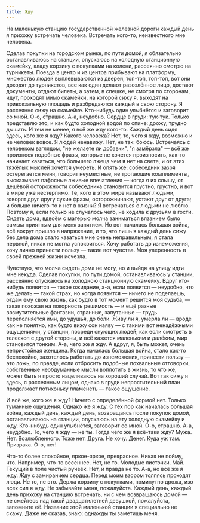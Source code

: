 ```yaml
---
title: Жду
---
```


На маленькую станцию государственной железной дороги каждый день я прихожу
встречать человека. Встречать кого-то, неизвестного мне человека.

Сделав покупки на городском рынке, по пути домой, я обязательно останавливаюсь
на станции, опускаюсь на холодную станционную скамейку, кладу корзину с
покупками на колени, рассеянно смотрю на турникеты. Поезда в центр и из центра
прибывают на платформу, множество людей выплёвываются из дверей, топ-топ,
топ-топ, вот они доходят до турникетов, все как один делают разозлённое лицо,
достают документы, отдают билеты, а затем, в спешке, не смотря по сторонам,
идут, проходят мимо скамейки, на которой сижу я, выходят на привокзальную
площадь и разбредаются каждый в свою сторону. Я рассеянно сижу на
скамейке. Кто-нибудь один улыбнётся и заговорит со мной. О-о, страшно. А-а,
неудобно. Сердце в груди: тук-тук. Только представлю это, и как будто холодной
водой по спине: дрожу, трудно дышать. И тем не менее, я всё же жду
кого-то. Каждый день сидя здесь, кого же я жду? Какого человека? Нет, то, чего я
жду, возможно и не человек вовсе. Я людей ненавижу. Нет, не так:
боюсь. Встречаясь с человеком взглядом, "не желаете ли добавки", "я замёрзла" —
всё же произнося подобные фразы, которые не хочется произносить, как-то начинает
казаться, что большего лжеца чем я нет на свете, и от этих тяжёлых мыслей
хочется умереть. И опять же: собеседник зазря остерегается меня, говорит
неуместные, не трогающие комплименты, высказывает пафосные лживые впечатления —
когда я их слышу, от дешёвой осторожности собеседника становится грустно,
грустно, и вот в мире уже нестерпимо. Те, кого в этом мире называют людьми,
говорят друг другу сухие фразы, осторожничают, устают друг от друга; и больше
ничего-то и нет в жизни? Я встречаться с людьми не люблю. Поэтому я, если только
не случалось чего, не ходила к друзьям в гости. Сидеть дома, вдвоём с матерью
молча заниматься вязанием было самым приятным для меня занятием. Но вот началась
большая война, всё вокруг пришло в напряжение, и то, что лишь я каждый день сижу
без дела дома стало казаться мне очень неправильным, я стала нервной, никак не
могла успокоиться. Хочу работать до изнеможения, хочу лично принести пользу —
такие вот чувства. Моя уверенность в своей прежней жизни исчезла.

Чувствую, что молча сидеть дома не могу, но и выйдя на улицу идти мне
некуда. Сделав покупки, по пути домой, останавливаюсь у станции, рассеянно
опускаюсь на холодною станционную скамейку. Вдруг кто-нибудь появится — такое
ожидание, а-а, если появится — неудобно, что же делать — такой страх, но когда
появится — ничего не поделаешь, отдам ему свою жизнь, как будто в тот момент
решится моя судьба, — такая похожая на покорность решимость — и ещё разные
возмутительные фантазии, странные, запутанные — грудь переполняется ими, до
удушья, до боли. Живу ли я, умерла ли — вроде как не понятно, как будто вижу сон
наяву — с такими вот ненадёжными ощущениями, у станции, посреди снующих людей;
как если смотреть в телескоп с другой стороны, и всё кажется маленьким и
далёким, мир становится тонким. А-а, чего же я жду. А вдруг, я, быть может,
очень непристойная женщина. Когда началась большая война, стало как-то
беспокойно, захотелось работать до изнеможения, принести пользу — это ложь, по
правде, если отбросить подобные похвальные отговорки, собственные необдуманные
мысли воплотить в жизнь, то что же, может быть я просто нацеливаюсь на хороший
случай. Вот так сижу я здесь, с рассеянным лицом, однако в груди непростительный
план продолжает потихоньку пламенеть — такое ощущение.

И всё же, кого же я жду? Ничего с определённой формой нет. Только туманные
ощущения. Однако же я жду. С тех пор как началась большая война, каждый день,
каждый день, возвращаясь после покупок домой, останавливаюсь на станции,
опускаюсь на эту холодную скамейку и жду. Кто-нибудь один улыбнётся, заговорит
со мной. О-о, страшно. А-а, неудобно. То, чего я жду — не ты. Тогда чего же я
всё-таки жду? Мужа. Нет. Возлюбленного. Тоже нет. Друга. Не хочу. Денег. Куда уж
там. Призрака. О-о, нет!

Что-то более спокойное, яркое-яркое, прекрасное. Никак не пойму, что. Например,
что-то весеннее. Нет, не то. Молодые листочки. Май. Текущий в поле чистый
ручеёк. Нет, и правда не то. А-а, но всё же я жду. Жду с замиранием
сердца. Перед моим взором толпясь проходят люди. Не то, не это. Держа корзину с
покупками, поминутно дрожа, изо всех сил я жду. Не забывайте меня,
пожалуйста. Каждый день, каждый день прихожу на станцию встречать, ни с чем
возвращаюсь домой — не смейтесь над такой двадцатилетней девушкой, пожалуйста,
запомните её. Название этой маленькой станции я специально не скажу. Даже не
сказав, знаю: однажды ты заметишь меня.
